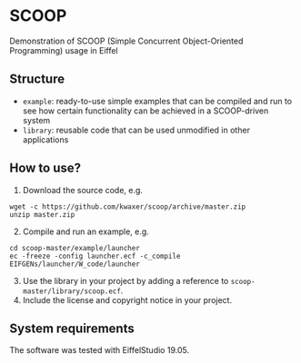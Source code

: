 # SCOOP
Demonstration of SCOOP (Simple Concurrent Object-Oriented Programming) usage in Eiffel
## Structure
* `example`: ready-to-use simple examples that can be compiled and run to see how certain functionality can be achieved in a SCOOP-driven system
* `library`: reusable code that can be used unmodified in other applications
## How to use?
1. Download the source code, e.g.
```
wget -c https://github.com/kwaxer/scoop/archive/master.zip
unzip master.zip
```
2. Compile and run an example, e.g.
```
cd scoop-master/example/launcher
ec -freeze -config launcher.ecf -c_compile
EIFGENs/launcher/W_code/launcher
```
3. Use the library in your project by adding a reference to `scoop-master/library/scoop.ecf`.
4. Include the license and copyright notice in your project.
## System requirements
The software was tested with EiffelStudio 19.05.
